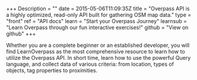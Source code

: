 +++
Description = ""
date = 2015-05-06T11:09:35Z
title = "Overpass API is a highly optimized, read-only API built for gathering OSM map data."
type = "front"
ref = "API docs"
learn = "Start your Overpass Journey"
learnsub = "Learn Overpass through our fun interactive exercises!"
github = "View on github"
+++

Whether you are a complete beginner or an established developer, you will find LearnOverpass as the most comprehensive resource to learn how to utilize the Overpass API. In short time, learn how to use the powerful Query language, and collect data of various criteria: from location, types of objects, tag properties to proximities. 

